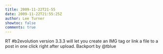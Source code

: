 ```yaml
---
title: 2009-11-22T21-55
date: 2009-11-22T21:55:25Z
author: Lee Turner
showtoc: false
comments: true
---
```


RT #b2evolution version 3.3.3 will let you create an IMG tag or link a file to a post in one click right after upload. Backport by @tblue


